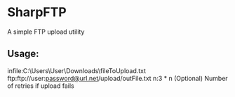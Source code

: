 # SharpFTP

A simple FTP upload utility

## Usage:

infile:C:\\Users\\User\\Downloads\\fileToUpload.txt ftp:ftp://user:password@url.net/upload/outFile.txt n:3
	* n (Optional) Number of retries if upload fails
